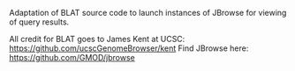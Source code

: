 Adaptation of BLAT source code to launch instances of JBrowse for viewing of query results.

All credit for BLAT goes to James Kent at UCSC: https://github.com/ucscGenomeBrowser/kent
Find JBrowse here: https://github.com/GMOD/jbrowse
